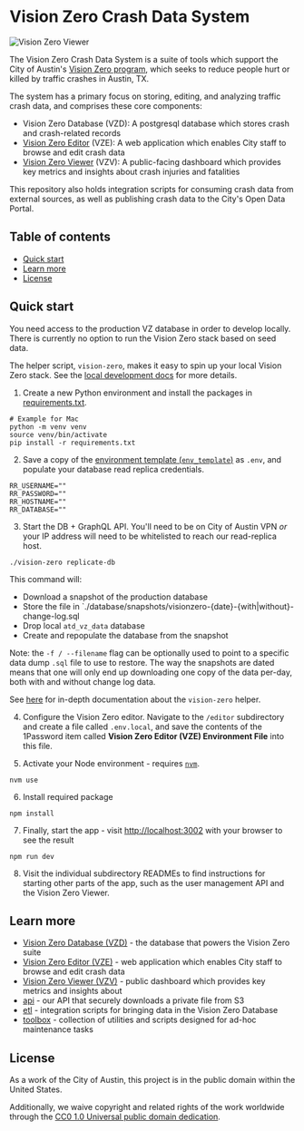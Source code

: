 # Vision Zero Crash Data System

![Vision Zero Viewer](docs/images/vzv.png)

The Vision Zero Crash Data System is a suite of tools which support the City of Austin's [Vision Zero program](https://www.austintexas.gov/department/vision-zero), which seeks to reduce people hurt or killed by traffic crashes in Austin, TX.

The system has a primary focus on storing, editing, and analyzing traffic crash data, and comprises these core components:

- Vision Zero Database (VZD): A postgresql database which stores crash and crash-related records
- [Vision Zero Editor](https://visionzero.austin.gov/editor) (VZE): A web application which enables City staff to browse and edit crash data
- [Vision Zero Viewer](https://visionzero.austin.gov/viewer) (VZV): A public-facing dashboard which provides key metrics and insights about crash injuries and fatalities

This repository also holds integration scripts for consuming crash data from external sources, as well as publishing crash data to the City's Open Data Portal.

## Table of contents

- [Quick start](#quick-start)
- [Learn more](#learn-more)
- [License](#license)

## Quick start

You need access to the production VZ database in order to develop locally. There is currently no option to run the Vision Zero stack based on seed data.

The helper script, `vision-zero`, makes it easy to spin up your local Vision Zero stack. See the [local development docs](docs/local_dev.md) for more details.

1. Create a new Python environment and install the packages in [requirements.txt](requirements.txt).

```shell
# Example for Mac
python -m venv venv
source venv/bin/activate
pip install -r requirements.txt
```

2. Save a copy of the [environment template (`env_template`)](env_template) as `.env`, and populate your database read replica credentials.

```shell
RR_USERNAME=""
RR_PASSWORD=""
RR_HOSTNAME=""
RR_DATABASE=""
```

3. Start the DB + GraphQL API. You'll need to be on City of Austin VPN _or_ your IP address will need to be whitelisted to reach our read-replica host.

```shell
./vision-zero replicate-db
```

This command will:

- Download a snapshot of the production database
- Store the file in `./database/snapshots/visionzero-{date}-{with|without}-change-log.sql
- Drop local `atd_vz_data` database
- Create and repopulate the database from the snapshot

Note: the `-f / --filename` flag can be optionally used to point to a specific data dump `.sql` file to use to restore. The way the snapshots are dated means that one will only end up downloading one copy of the data per-day, both with and without change log data.

See [here](docs/local_dev.md) for in-depth documentation about the `vision-zero` helper.

4. Configure the Vision Zero editor. Navigate to the `/editor` subdirectory and create a file called `.env.local`, and save the contents of the 1Password item called **Vision Zero Editor (VZE) Environment File** into this file.

5. Activate your Node environment - requires [`nvm`](https://github.com/nvm-sh/nvm).

```shell
nvm use
```

6. Install required package

```shell
npm install
```

7. Finally, start the app - visit [http://localhost:3002](http://localhost:3002) with your browser to see the result

```
npm run dev
```

8. Visit the individual subdirectory READMEs to find instructions for starting other parts of the app, such as the user management API and the Vision Zero Viewer.

## Learn more

- [Vision Zero Database (VZD)](./database/README.md) - the database that powers the Vision Zero suite
- [Vision Zero Editor (VZE)](./editor/README.md) - web application which enables City staff to browse and edit crash data
- [Vision Zero Viewer (VZV)](./viewer/README.md) - public dashboard which provides key metrics and insights about
- [api](./api/README.md) - our API that securely downloads a private file from S3
- [etl](./etl/README.md) - integration scripts for bringing data in the Vision Zero Database
- [toolbox](./toolbox/README.md) - collection of utilities and scripts designed for ad-hoc maintenance tasks

## License

As a work of the City of Austin, this project is in the public domain within the United States.

Additionally, we waive copyright and related rights of the work worldwide through the [CC0 1.0 Universal public domain dedication](https://creativecommons.org/publicdomain/zero/1.0/).
